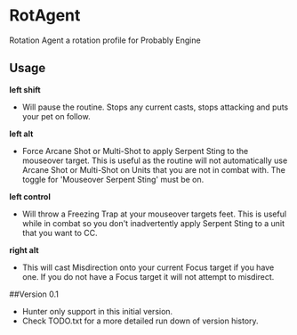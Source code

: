 # RotAgent
Rotation Agent a rotation profile for Probably Engine

## Usage
**left shift**
* Will pause the routine. Stops any current casts, stops attacking and puts your pet on follow.

**left alt**
* Force Arcane Shot or Multi-Shot to apply Serpent Sting to the mouseover target. This is useful as the routine will not automatically use Arcane Shot or Multi-Shot on Units that you are not in combat with. The toggle for 'Mouseover Serpent Sting' must be on.

**left control**
* Will throw a Freezing Trap at your mouseover targets feet. This is useful while in combat so you don't inadvertently apply Serpent Sting to a unit that you want to CC.

**right alt**
* This will cast Misdirection onto your current Focus target if you have one. If you do not have a Focus target it will not attempt to misdirect.

##Version 0.1
- Hunter only support in this initial version.
- Check TODO.txt for a more detailed run down of version history.
